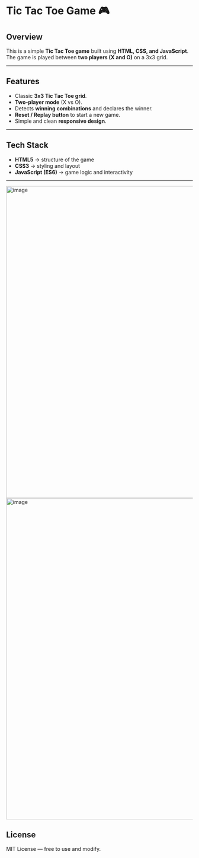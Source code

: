 # Tic Tac Toe Game 🎮  

## Overview  
This is a simple **Tic Tac Toe game** built using **HTML, CSS, and JavaScript**.  
The game is played between **two players (X and O)** on a 3x3 grid.    

---

## Features  
- Classic **3x3 Tic Tac Toe grid**.  
- **Two-player mode** (X vs O).  
- Detects **winning combinations** and declares the winner.  
- **Reset / Replay button** to start a new game.  
- Simple and clean **responsive design**.  

---

## Tech Stack  
- **HTML5** → structure of the game  
- **CSS3** → styling and layout  
- **JavaScript (ES6)** → game logic and interactivity  

---
<img width="1915" height="842" alt="image" src="https://github.com/user-attachments/assets/2f9ae53c-2d6b-42aa-a2e4-33c5f6707767" />
<img width="1865" height="867" alt="image" src="https://github.com/user-attachments/assets/827880c3-f428-4a2f-bcf6-1ee6106c6f5d" />


## License
MIT License — free to use and modify.
